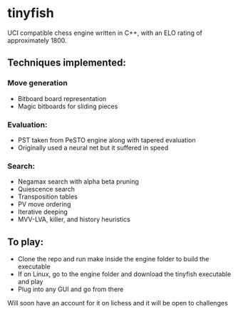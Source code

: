 # tinyfish

UCI compatible chess engine written in C++, with an ELO rating of approximately 1800.

## Techniques implemented:
### Move generation
- Bitboard board representation
- Magic bitboards for sliding pieces
### Evaluation:
- PST taken from PeSTO engine along with tapered evaluation 
- Originally used a neural net but it suffered in speed
### Search:
- Negamax search with alpha beta pruning
- Quiescence search
- Transposition tables
- PV move ordering
- Iterative deeping
- MVV-LVA, killer, and history heuristics

## To play:
- Clone the repo and run make inside the engine folder to build the executable
- If on Linux, go to the engine folder and download the tinyfish executable and play
- Plug into any GUI and go from there

Will soon have an account for it on lichess and it will be open to challenges

